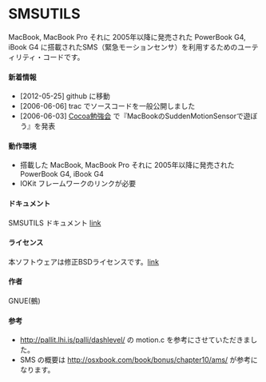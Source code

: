 # SMSUTILS

MacBook, MacBook Pro それに 2005年以降に発売された PowerBook G4, iBook G4 に搭載されたSMS（緊急モーションセンサ）を利用するためのユーティリティ・コードです。

#### 新着情報

* [2012-05-25] github に移動
* [2006-06-06] trac でソースコードを一般公開しました
* [2006-06-03] [Cocoa勉強会](http://www.cocoa-study.com/) で『MacBookのSuddenMotionSensorで遊ぼう』を発表

#### 動作環境

* 搭載した MacBook, MacBook Pro それに 2005年以降に発売された PowerBook G4, iBook G4
* IOKit フレームワークのリンクが必要

#### ドキュメント

SMSUTILS ドキュメント [link](http://trac.so-kukan.com/doc/smsutils/)

#### ライセンス

本ソフトウェアは修正BSDライセンスです。[link](http://trac.so-kukan.com/doc/smsutils/LICENSE.html)

#### 作者

GNUE(鵺)

#### 参考

* http://pallit.lhi.is/palli/dashlevel/ の motion.c を参考にさせていただきました。
* SMS の概要は http://osxbook.com/book/bonus/chapter10/ams/ が参考になります。
